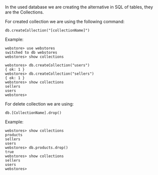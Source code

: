 In the used database we are creating the alternative in SQL of tables, they are the Collections.

For created collection we are using the following command:
```mongodb
db.createCollection("[collectionName]")
```
Example:
```mongodb
webstore> use webstores
switched to db webstores
webstores> show collections

webstores> db.createCollection("users")
{ ok: 1 }
webstores> db.createCollection("sellers")
{ ok: 1 }
webstores> show collections
sellers
users
webstores>
```
For delete collection we are using:
```mongodb
db.[CollectionName].drop()
```
Example:
```mongodb
webstores> show collections
products
sellers
users
webstores> db.products.drop()
true
webstores> show collections
sellers
users
webstores>
```

